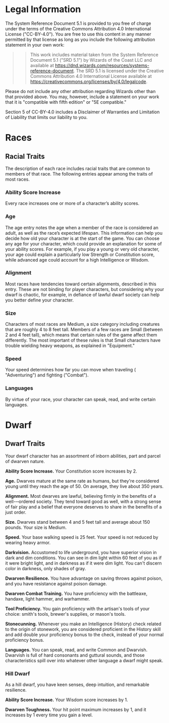 # Legal Information

The System Reference Document 5.1 is provided to you free of charge
under the terms of the Creative Commons Attribution 4.0 International
License ("CC-BY-4.0"). You are free to use this content in any manner
permitted by that license as long as you include the following
attribution statement in your own work:

>> This work includes material taken from the System Reference Document
5.1 ("SRD 5.1") by Wizards of the Coast LLC and available at
https://dnd.wizards.com/resources/systems-reference-document. The SRD
5.1 is licensed under the Creative Commons Attribution 4.0 International
License available at
https://creativecommons.org/licenses/by/4.0/legalcode.

Please do not include any other attribution regarding Wizards other than
that provided above. You may, however, include a statement on your work
that it is "compatible with fifth edition" or "5E compatible."

Section 5 of CC-BY-4.0 includes a Disclaimer of Warranties and
Limitation of Liability that limits our liability to you.


# Races

## Racial Traits

The description of each race includes racial traits
that are common to members of that race. The
following entries appear among the traits of most
races.

### Ability Score Increase
Every race increases one or more of a character’s
ability scores.

### Age
The age entry notes the age when a member of the
race is considered an adult, as well as the race’s
expected lifespan. This information can help you
decide how old your character is at the start of the
game. You can choose any age for your character,
which could provide an explanation for some of your
ability scores. For example, if you play a young or
very old character, your age could explain a
particularly low Strength or Constitution score,
while advanced age could account for a high
Intelligence or Wisdom.

### Alignment
Most races have tendencies toward certain
alignments, described in this entry. These are not
binding for player characters, but considering why
your dwarf is chaotic, for example, in defiance of
lawful dwarf society can help you better define your
character.

### Size
Characters of most races are Medium, a size category
including creatures that are roughly 4 to 8 feet tall.
Members of a few races are Small (between 2 and 4
feet tall), which means that certain rules of the game
affect them differently. The most important of these
rules is that Small characters have trouble wielding
heavy weapons, as explained in "Equipment."

### Speed
Your speed determines how far you can move when
traveling ( "Adventuring") and fighting ("Combat").

### Languages
By virtue of your race, your character can speak,
read, and write certain languages.


# Dwarf

## Dwarf Traits

Your dwarf character has an assortment of inborn
abilities, part and parcel of dwarven nature.

**Ability Score Increase.** Your Constitution score
increases by 2.

**Age.** Dwarves mature at the same rate as humans,
but they're considered young until they reach the
age of 50. On average, they live about 350 years.

**Alignment.** Most dwarves are lawful, believing
firmly in the benefits of a well-­‐‑ordered society. They
tend toward good as well, with a strong sense of fair
play and a belief that everyone deserves to share in
the benefits of a just order.

**Size.** Dwarves stand between 4 and 5 feet tall and
average about 150 pounds. Your size is Medium.

**Speed.** Your base walking speed is 25 feet. Your
speed is not reduced by wearing heavy armor.

**Darkvision.** Accustomed to life underground, you
have superior vision in dark and dim conditions. You
can see in dim light within 60 feet of you as if it were
bright light, and in darkness as if it were dim light.
You can't discern color in darkness, only shades of
gray.

**Dwarven Resilience.** You have advantage on
saving throws against poison, and you have
resistance against poison damage.

**Dwarven Combat Training.** You have proficiency
with the battleaxe, handaxe, light hammer, and
warhammer.

**Tool Proficiency.** You gain proficiency with the
artisan's tools of your choice: smith's tools, brewer's
supplies, or mason's tools.

**Stonecunning.** Whenever you make an
Intelligence (History) check related to the origin of
stonework, you are considered proficient in the
History skill and add double your proficiency bonus
to the check, instead of your normal proficiency
bonus.

**Languages.** You can speak, read, and write
Common and Dwarvish. Dwarvish is full of hard
consonants and guttural sounds, and those
characteristics spill over into whatever other
language a dwarf might speak.

### Hill Dwarf
As a hill dwarf, you have keen senses, deep intuition, 
and remarkable resilience.

**Ability Score Increase.** Your Wisdom score 
increases by 1.

**Dwarven Toughness.** Your hit point maximum 
increases by 1, and it increases by 1 every time you 
gain a level. 
